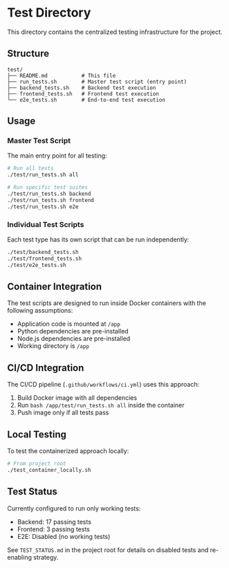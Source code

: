 # Test Directory

This directory contains the centralized testing infrastructure for the project.

## Structure

```
test/
├── README.md           # This file
├── run_tests.sh        # Master test script (entry point)
├── backend_tests.sh    # Backend test execution
├── frontend_tests.sh   # Frontend test execution
└── e2e_tests.sh        # End-to-end test execution
```

## Usage

### Master Test Script
The main entry point for all testing:

```bash
# Run all tests
./test/run_tests.sh all

# Run specific test suites
./test/run_tests.sh backend
./test/run_tests.sh frontend
./test/run_tests.sh e2e
```

### Individual Test Scripts
Each test type has its own script that can be run independently:

```bash
./test/backend_tests.sh
./test/frontend_tests.sh
./test/e2e_tests.sh
```

## Container Integration

The test scripts are designed to run inside Docker containers with the following assumptions:
- Application code is mounted at `/app`
- Python dependencies are pre-installed
- Node.js dependencies are pre-installed
- Working directory is `/app`

## CI/CD Integration

The CI/CD pipeline (`.github/workflows/ci.yml`) uses this approach:
1. Build Docker image with all dependencies
2. Run `bash /app/test/run_tests.sh all` inside the container
3. Push image only if all tests pass

## Local Testing

To test the containerized approach locally:

```bash
# From project root
./test_container_locally.sh
```

## Test Status

Currently configured to run only working tests:
- Backend: 17 passing tests
- Frontend: 3 passing tests  
- E2E: Disabled (no working tests)

See `TEST_STATUS.md` in the project root for details on disabled tests and re-enabling strategy.